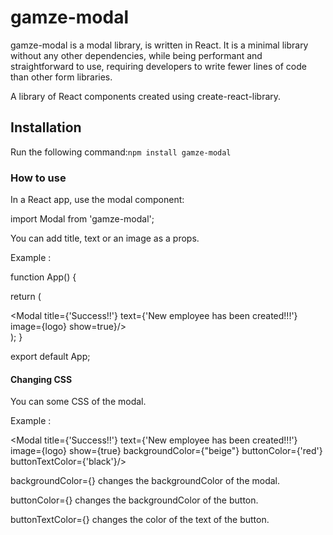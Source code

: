 # gamze-modal

gamze-modal is a modal library, is written in React. It is a minimal library without any other dependencies, while being performant and straightforward to use, requiring developers to write fewer lines of code than other form libraries.

A library of React components created using create-react-library.

## Installation
Run the following command:`npm install gamze-modal`

### How to use

In a React app, use the modal component:

import  Modal  from 'gamze-modal';

You can add title, text or an image as a props.

Example :

function App() {

  return (
    <div className="App">
     <Modal title={'Success!!'} text={'New employee has been created!!!'} image={logo} show=true}/>
    </div>
  );
}

export default App;

 
#### Changing CSS

You can some CSS of the modal.

Example :

 <Modal title={'Success!!'} text={'New employee has been created!!!'} image={logo} show={true} backgroundColor={"beige"} buttonColor={'red'} buttonTextColor={'black'}/>

 backgroundColor={} changes the backgroundColor of the modal.

 buttonColor={} changes the backgroundColor of the button.

 buttonTextColor={} changes the color of the text of the button.

 